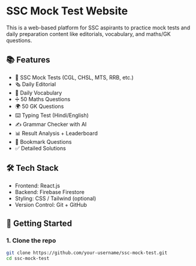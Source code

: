 # SSC Mock Test Website

This is a web-based platform for SSC aspirants to practice mock tests and daily preparation content like editorials, vocabulary, and maths/GK questions.

## 📚 Features

- 📝 SSC Mock Tests (CGL, CHSL, MTS, RRB, etc.)
- 🗞️ Daily Editorial
- 📖 Daily Vocabulary
- ➗ 50 Maths Questions
- 🌍 50 GK Questions
- ⌨️ Typing Test (Hindi/English)
- ✍️ Grammar Checker with AI
- 📊 Result Analysis + Leaderboard
- 🔖 Bookmark Questions
- ✅ Detailed Solutions

## 🛠️ Tech Stack

- Frontend: React.js
- Backend: Firebase Firestore
- Styling: CSS / Tailwind (optional)
- Version Control: Git + GitHub

## 🚀 Getting Started

### 1. Clone the repo

```bash
git clone https://github.com/your-username/ssc-mock-test.git
cd ssc-mock-test
